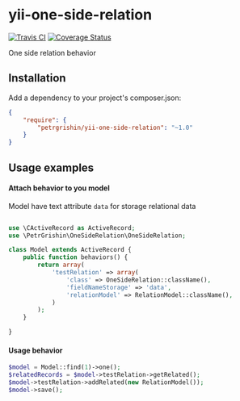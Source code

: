 yii-one-side-relation
=====================
[![Travis CI](https://travis-ci.org/petrgrishin/yii-one-side-relation.png "Travis CI")](https://travis-ci.org/petrgrishin/yii-one-side-relation)
[![Coverage Status](https://coveralls.io/repos/petrgrishin/yii-one-side-relation/badge.png?branch=master)](https://coveralls.io/r/petrgrishin/yii-one-side-relation?branch=master)

One side relation behavior

Installation
------------
Add a dependency to your project's composer.json:
```json
{
    "require": {
        "petrgrishin/yii-one-side-relation": "~1.0"
    }
}
```

Usage examples
--------------
#### Attach behavior to you model
Model have text attribute `data` for storage relational data

```php

use \CActiveRecord as ActiveRecord;
use \PetrGrishin\OneSideRelation\OneSideRelation;

class Model extends ActiveRecord {
    public function behaviors() {
        return array(
            'testRelation' => array(
                'class' => OneSideRelation::className(),
                'fieldNameStorage' => 'data',
                'relationModel' => RelationModel::className(),
            )
        );
    }

}
```

#### Usage behavior
```php
$model = Model::find(1)->one();
$relatedRecords = $model->testRelation->getRelated();
$model->testRelation->addRelated(new RelationModel());
$model->save();
```
